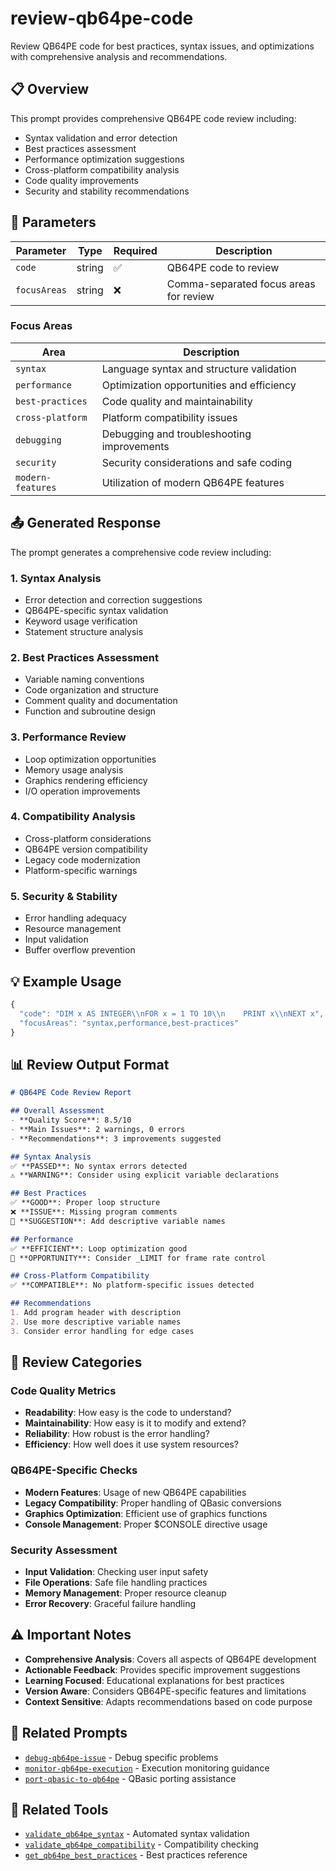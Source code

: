 # review-qb64pe-code

Review QB64PE code for best practices, syntax issues, and optimizations with comprehensive analysis and recommendations.

## 📋 **Overview**

This prompt provides comprehensive QB64PE code review including:
- Syntax validation and error detection
- Best practices assessment
- Performance optimization suggestions
- Cross-platform compatibility analysis
- Code quality improvements
- Security and stability recommendations

## 🔧 **Parameters**

| Parameter | Type | Required | Description |
|-----------|------|----------|-------------|
| `code` | string | ✅ | QB64PE code to review |
| `focusAreas` | string | ❌ | Comma-separated focus areas for review |

### Focus Areas

| Area | Description |
|------|-------------|
| `syntax` | Language syntax and structure validation |
| `performance` | Optimization opportunities and efficiency |
| `best-practices` | Code quality and maintainability |
| `cross-platform` | Platform compatibility issues |
| `debugging` | Debugging and troubleshooting improvements |
| `security` | Security considerations and safe coding |
| `modern-features` | Utilization of modern QB64PE features |

## 📤 **Generated Response**

The prompt generates a comprehensive code review including:

### 1. **Syntax Analysis**
- Error detection and correction suggestions
- QB64PE-specific syntax validation
- Keyword usage verification
- Statement structure analysis

### 2. **Best Practices Assessment**
- Variable naming conventions
- Code organization and structure
- Comment quality and documentation
- Function and subroutine design

### 3. **Performance Review**
- Loop optimization opportunities
- Memory usage analysis
- Graphics rendering efficiency
- I/O operation improvements

### 4. **Compatibility Analysis**
- Cross-platform considerations
- QB64PE version compatibility
- Legacy code modernization
- Platform-specific warnings

### 5. **Security & Stability**
- Error handling adequacy
- Resource management
- Input validation
- Buffer overflow prevention

## 💡 **Example Usage**

```javascript
{
  "code": "DIM x AS INTEGER\\nFOR x = 1 TO 10\\n    PRINT x\\nNEXT x",
  "focusAreas": "syntax,performance,best-practices"
}
```

## 📊 **Review Output Format**

```markdown
# QB64PE Code Review Report

## Overall Assessment
- **Quality Score**: 8.5/10
- **Main Issues**: 2 warnings, 0 errors
- **Recommendations**: 3 improvements suggested

## Syntax Analysis
✅ **PASSED**: No syntax errors detected
⚠️ **WARNING**: Consider using explicit variable declarations

## Best Practices
✅ **GOOD**: Proper loop structure
❌ **ISSUE**: Missing program comments
🔧 **SUGGESTION**: Add descriptive variable names

## Performance
✅ **EFFICIENT**: Loop optimization good
🚀 **OPPORTUNITY**: Consider _LIMIT for frame rate control

## Cross-Platform Compatibility
✅ **COMPATIBLE**: No platform-specific issues detected

## Recommendations
1. Add program header with description
2. Use more descriptive variable names
3. Consider error handling for edge cases
```

## 🎯 **Review Categories**

### Code Quality Metrics
- **Readability**: How easy is the code to understand?
- **Maintainability**: How easy is it to modify and extend?
- **Reliability**: How robust is the error handling?
- **Efficiency**: How well does it use system resources?

### QB64PE-Specific Checks
- **Modern Features**: Usage of new QB64PE capabilities
- **Legacy Compatibility**: Proper handling of QBasic conversions
- **Graphics Optimization**: Efficient use of graphics functions
- **Console Management**: Proper $CONSOLE directive usage

### Security Assessment
- **Input Validation**: Checking user input safety
- **File Operations**: Safe file handling practices
- **Memory Management**: Proper resource cleanup
- **Error Recovery**: Graceful failure handling

## ⚠️ **Important Notes**

- **Comprehensive Analysis**: Covers all aspects of QB64PE development
- **Actionable Feedback**: Provides specific improvement suggestions
- **Learning Focused**: Educational explanations for best practices
- **Version Aware**: Considers QB64PE-specific features and limitations
- **Context Sensitive**: Adapts recommendations based on code purpose

## 🔗 **Related Prompts**

- [`debug-qb64pe-issue`](./debug-qb64pe-issue.md) - Debug specific problems
- [`monitor-qb64pe-execution`](./monitor-qb64pe-execution.md) - Execution monitoring guidance
- [`port-qbasic-to-qb64pe`](./port-qbasic-to-qb64pe.md) - QBasic porting assistance

## 🔗 **Related Tools**

- [`validate_qb64pe_syntax`](../tool-docs/validate_qb64pe_syntax.md) - Automated syntax validation
- [`validate_qb64pe_compatibility`](../tool-docs/validate_qb64pe_compatibility.md) - Compatibility checking
- [`get_qb64pe_best_practices`](../tool-docs/get_qb64pe_best_practices.md) - Best practices reference
